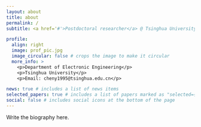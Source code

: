 ```yaml
---
layout: about
title: about
permalink: /
subtitle: <a href='#'>Postdoctoral researcher</a> @ Tsinghua University

profile:
  align: right
  image: prof_pic.jpg
  image_circular: false # crops the image to make it circular
  more_info: >
    <p>Department of Electronic Engineering</p>
    <p>Tsinghua University</p>
    <p>Email: cheny1995@tsinghua.edu.cn</p>

news: true # includes a list of news items
selected_papers: true # includes a list of papers marked as "selected={true}"
social: false # includes social icons at the bottom of the page
---
```


Write the biography here.
